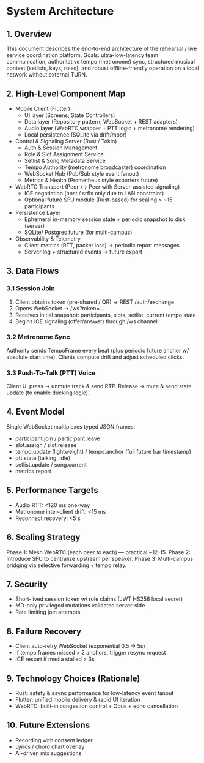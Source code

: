 # System Architecture

## 1. Overview
This document describes the end-to-end architecture of the rehearsal / live service coordination platform. Goals: ultra-low-latency team communication, authoritative tempo (metronome) sync, structured musical context (setlists, keys, roles), and robust offline-friendly operation on a local network without external TURN.

## 2. High-Level Component Map
- Mobile Client (Flutter)
  - UI layer (Screens, State Controllers)
  - Data layer (Repository pattern; WebSocket + REST adapters)
  - Audio layer (WebRTC wrapper + PTT logic + metronome rendering)
  - Local persistence (SQLite via drift/moor)
- Control & Signaling Server (Rust / Tokio)
  - Auth & Session Management
  - Role & Slot Assignment Service
  - Setlist & Song Metadata Service
  - Tempo Authority (metronome broadcaster) coordination
  - WebSocket Hub (Pub/Sub style event fanout)
  - Metrics & Health (Prometheus style exporters future)
- WebRTC Transport (Peer <-> Peer with Server-assisted signaling)
  - ICE negotiation (host / srflx only due to LAN constraint)
  - Optional future SFU module (Rust-based) for scaling > ~15 participants
- Persistence Layer
  - Ephemeral in-memory session state + periodic snapshot to disk (server)
  - SQLite/ Postgres future (for multi-campus)
- Observability & Telemetry
  - Client metrics (RTT, packet loss) -> periodic report messages
  - Server log + structured events -> future export

## 3. Data Flows
### 3.1 Session Join
1. Client obtains token (pre-shared / QR) -> REST /auth/exchange
2. Opens WebSocket -> /ws?token=...
3. Receives initial snapshot: participants, slots, setlist, current tempo state
4. Begins ICE signaling (offer/answer) through /ws channel

### 3.2 Metronome Sync
Authority sends TempoFrame every beat (plus periodic future anchor w/ absolute start time). Clients compute drift and adjust scheduled clicks.

### 3.3 Push-To-Talk (PTT) Voice
Client UI press -> unmute track & send RTP. Release -> mute & send state update (to enable ducking logic).

## 4. Event Model
Single WebSocket multiplexes typed JSON frames:
- participant.join / participant.leave
- slot.assign / slot.release
- tempo.update (lightweight) / tempo.anchor (full future bar timestamp)
- ptt.state (talking, idle)
- setlist.update / song.current
- metrics.report

## 5. Performance Targets
- Audio RTT: <120 ms one-way
- Metronome inter-client drift: <15 ms
- Reconnect recovery: <5 s

## 6. Scaling Strategy
Phase 1: Mesh WebRTC (each peer to each) — practical ~12-15.
Phase 2: Introduce SFU to centralize upstream per speaker.
Phase 3: Multi-campus bridging via selective forwarding + tempo relay.

## 7. Security
- Short-lived session token w/ role claims (JWT HS256 local secret)
- MD-only privileged mutations validated server-side
- Rate limiting join attempts

## 8. Failure Recovery
- Client auto-retry WebSocket (exponential 0.5 -> 5s)
- If tempo frames missed > 2 anchors, trigger resync request
- ICE restart if media stalled > 3s

## 9. Technology Choices (Rationale)
- Rust: safety & async performance for low-latency event fanout
- Flutter: unified mobile delivery & rapid UI iteration
- WebRTC: built-in congestion control + Opus + echo cancellation

## 10. Future Extensions
- Recording with consent ledger
- Lyrics / chord chart overlay
- AI-driven mix suggestions
